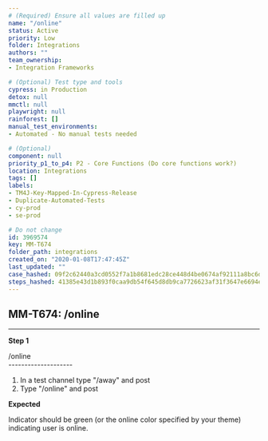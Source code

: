 ```yaml
---
# (Required) Ensure all values are filled up
name: "/online"
status: Active
priority: Low
folder: Integrations
authors: ""
team_ownership: 
- Integration Frameworks

# (Optional) Test type and tools
cypress: in Production
detox: null
mmctl: null
playwright: null
rainforest: []
manual_test_environments: 
- Automated - No manual tests needed

# (Optional)
component: null
priority_p1_to_p4: P2 - Core Functions (Do core functions work?)
location: Integrations
tags: []
labels: 
- TM4J-Key-Mapped-In-Cypress-Release
- Duplicate-Automated-Tests
- cy-prod
- se-prod

# Do not change
id: 3969574
key: MM-T674
folder_path: integrations
created_on: "2020-01-08T17:47:45Z"
last_updated: ""
case_hashed: 09f2c62440a3cd0552f7a1b8681edc28ce448d4be0674af92111a8bc6d89e08edab74f513d7cf8539dcf8d117d0ea5b3
steps_hashed: 41385e43d1b893f0caa9db54f645d8db9ca7726623af31f3647e6694ea8325658adaf5a288b3b0b053b369bed9a0cdab
---
```


## MM-T674: /online

---

**Step 1**

/online\
\--------------------

1. In a test channel type "/away" and post
2. Type "/online" and post

**Expected**

Indicator should be green (or the online color specified by your theme) indicating user is online.
